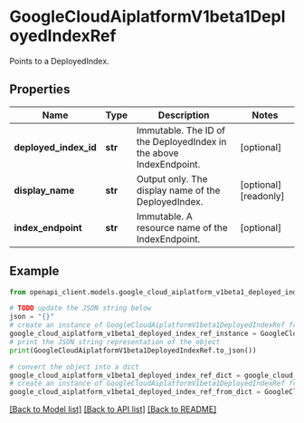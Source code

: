 # GoogleCloudAiplatformV1beta1DeployedIndexRef

Points to a DeployedIndex.

## Properties

Name | Type | Description | Notes
------------ | ------------- | ------------- | -------------
**deployed_index_id** | **str** | Immutable. The ID of the DeployedIndex in the above IndexEndpoint. | [optional] 
**display_name** | **str** | Output only. The display name of the DeployedIndex. | [optional] [readonly] 
**index_endpoint** | **str** | Immutable. A resource name of the IndexEndpoint. | [optional] 

## Example

```python
from openapi_client.models.google_cloud_aiplatform_v1beta1_deployed_index_ref import GoogleCloudAiplatformV1beta1DeployedIndexRef

# TODO update the JSON string below
json = "{}"
# create an instance of GoogleCloudAiplatformV1beta1DeployedIndexRef from a JSON string
google_cloud_aiplatform_v1beta1_deployed_index_ref_instance = GoogleCloudAiplatformV1beta1DeployedIndexRef.from_json(json)
# print the JSON string representation of the object
print(GoogleCloudAiplatformV1beta1DeployedIndexRef.to_json())

# convert the object into a dict
google_cloud_aiplatform_v1beta1_deployed_index_ref_dict = google_cloud_aiplatform_v1beta1_deployed_index_ref_instance.to_dict()
# create an instance of GoogleCloudAiplatformV1beta1DeployedIndexRef from a dict
google_cloud_aiplatform_v1beta1_deployed_index_ref_from_dict = GoogleCloudAiplatformV1beta1DeployedIndexRef.from_dict(google_cloud_aiplatform_v1beta1_deployed_index_ref_dict)
```
[[Back to Model list]](../README.md#documentation-for-models) [[Back to API list]](../README.md#documentation-for-api-endpoints) [[Back to README]](../README.md)



